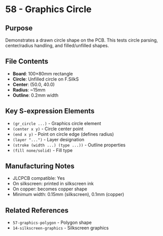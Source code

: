 # 58 - Graphics Circle

## Purpose
Demonstrates a drawn circle shape on the PCB. This tests circle parsing, center/radius handling, and filled/unfilled shapes.

## File Contents
- **Board**: 100×80mm rectangle
- **Circle**: Unfilled circle on F.SilkS
- **Center**: (50.0, 40.0)
- **Radius**: ~15mm
- **Outline**: 0.2mm width

## Key S-expression Elements
- `(gr_circle ...)` - Graphics circle element
- `(center x y)` - Circle center point
- `(end x y)` - Point on circle edge (defines radius)
- `(layer "...")` - Layer designation
- `(stroke (width ...) (type ...))` - Outline properties
- `(fill none/solid)` - Fill type

## Manufacturing Notes
- JLCPCB compatible: Yes
- On silkscreen: printed in silkscreen ink
- On copper: becomes copper shape
- Minimum width: 0.15mm (silkscreen), 0.1mm (copper)

## Related References
- `57-graphics-polygon` - Polygon shape
- `14-silkscreen-graphics` - Silkscreen graphics

